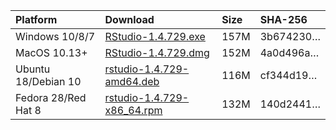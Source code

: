 
| Platform            | Download                                                                                                                                                              | Size | SHA-256                                                                                                              |
|:--------------------|:----------------------------------------------------------------------------------------------------------------------------------------------------------------------|:-----|:---------------------------------------------------------------------------------------------------------------------|
| Windows 10/8/7      | <a href="https://s3.amazonaws.com/rstudio-ide-build/desktop/windows/RStudio-1.4.729.exe"><i class="fa fa-download"></i> RStudio-1.4.729.exe</a>                       | 157M | <span class="sha256" data-sha256="3b67423021751d35edb57ceb2eb2f04a8e53c8baaafc370425674db5e0660e66">3b674230…</span> |
| MacOS 10.13+        | <a href="https://s3.amazonaws.com/rstudio-ide-build/desktop/macos/RStudio-1.4.729.dmg"><i class="fa fa-download"></i> RStudio-1.4.729.dmg</a>                         | 152M | <span class="sha256" data-sha256="4a0d496aed6e57deb479d200bd239e3b462d0ad8acbe0260ea41586c68e3c166">4a0d496a…</span> |
| Ubuntu 18/Debian 10 | <a href="https://s3.amazonaws.com/rstudio-ide-build/desktop/bionic/amd64/rstudio-1.4.729-amd64.deb"><i class="fa fa-download"></i> rstudio-1.4.729-amd64.deb</a>      | 116M | <span class="sha256" data-sha256="cf344d19cb04a0194bfd1a1412ad0b795f553cd2830d1881ce87471a92351a17">cf344d19…</span> |
| Fedora 28/Red Hat 8 | <a href="https://s3.amazonaws.com/rstudio-ide-build/desktop/centos8/x86_64/rstudio-1.4.729-x86_64.rpm"><i class="fa fa-download"></i> rstudio-1.4.729-x86\_64.rpm</a> | 132M | <span class="sha256" data-sha256="140d24416ddc635141e567c3ab6b21bec4f0e5423ee9239ee8015635c9e328b9">140d2441…</span> |

